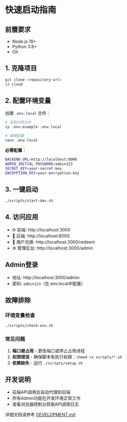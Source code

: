 # 快速启动指南

## 前置要求

- Node.js 18+
- Python 3.8+
- Git

## 1. 克隆项目

```bash
git clone <repository-url>
cd cloud
```

## 2. 配置环境变量

创建 `.env.local` 文件：

```bash
# 复制示例文件
cp .env.example .env.local

# 编辑配置
nano .env.local
```

**必需配置**：
```bash
BACKEND_URL=http://localhost:8000
ADMIN_INITIAL_PASSWORD=admin123
SECRET_KEY=your-secret-key
ENCRYPTION_KEY=your-encryption-key
```

## 3. 一键启动

```bash
./scripts/start-dev.sh
```

## 4. 访问应用

- 🌐 前端: http://localhost:3000
- 🔧 后端: http://localhost:8000
- 📱 用户兑换: http://localhost:3000/redeem
- ⚙️ 管理后台: http://localhost:3000/admin

## Admin登录

- 地址: http://localhost:3000/admin
- 密码: `admin123`（在.env.local中配置）

## 故障排除

### 环境变量检查
```bash
./scripts/check-env.sh
```

### 常见问题

1. **端口被占用** - 更改端口或停止占用进程
2. **权限错误** - 确保脚本有执行权限：`chmod +x scripts/*.sh`
3. **依赖缺失** - 运行 `./scripts/setup.sh`

## 开发说明

- 前端API调用会自动代理到后端
- 所有Admin功能在开发环境正常工作
- 查看浏览器控制台获取API调用日志

详细文档请参考 [DEVELOPMENT.md](./DEVELOPMENT.md)
